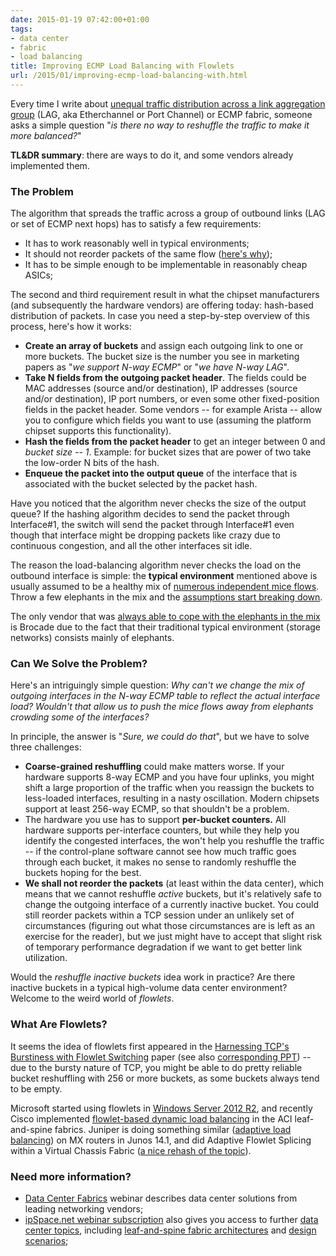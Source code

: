 ```yaml
---
date: 2015-01-19 07:42:00+01:00
tags:
- data center
- fabric
- load balancing
title: Improving ECMP Load Balancing with Flowlets
url: /2015/01/improving-ecmp-load-balancing-with.html
---
```

Every time I write about [unequal traffic distribution across a link aggregation group](http://blog.ipspace.net/2015/01/load-balancing-elephant-storage-flows.html) (LAG, aka Etherchannel or Port Channel) or ECMP fabric, someone asks a simple question "*is there no way to reshuffle the traffic to make it more balanced?*"

**TL&DR summary**: there are ways to do it, and some vendors already implemented them.

### The Problem

The algorithm that spreads the traffic across a group of outbound links (LAG or set of ECMP next hops) has to satisfy a few requirements:

-   It has to work reasonably well in typical environments;
-   It should not reorder packets of the same flow ([here's why](http://blog.ipspace.net/2014/03/per-packet-load-balancing-interferes.html));
-   It has to be simple enough to be implementable in reasonably cheap ASICs;

The second and third requirement result in what the chipset manufacturers (and subsequently the hardware vendors) are offering today: hash-based distribution of packets. In case you need a step-by-step overview of this process, here's how it works:

-   **Create an array of buckets** and assign each outgoing link to one or more buckets. The bucket size is the number you see in marketing papers as "*we support N-way ECMP*" or "*we have N-way LAG*".
-   **Take N fields from the outgoing packet header**. The fields could be MAC addresses (source and/or destination), IP addresses (source and/or destination), IP port numbers, or even some other fixed-position fields in the packet header. Some vendors -- for example Arista -- allow you to configure which fields you want to use (assuming the platform chipset supports this functionality).
-   **Hash the fields from the packet header** to get an integer between 0 and *bucket size -- 1*. Example: for bucket sizes that are power of two take the low-order N bits of the hash.
-   **Enqueue the packet into the output queue** of the interface that is associated with the bucket selected by the packet hash.

Have you noticed that the algorithm never checks the size of the output queue? If the hashing algorithm decides to send the packet through Interface\#1, the switch will send the packet through Interface\#1 even though that interface might be dropping packets like crazy due to continuous congestion, and all the other interfaces sit idle.

The reason the load-balancing algorithm never checks the load on the outbound interface is simple: the **typical environment** mentioned above is usually assumed to be a healthy mix of [numerous independent mice flows](http://blog.ipspace.net/2014/06/mice-elephants-and-virtual-switches.html). Throw a few elephants in the mix and the [assumptions start breaking down](http://packetpushers.net/the-scaling-limitations-of-etherchannel-or-why-11-does-not-equal-2/).

The only vendor that was [always able to cope with the elephants in the mix](http://blog.ipspace.net/2011/04/brocade-vcs-fabric-has-almost-perfect.html) is Brocade due to the fact that their traditional typical environment (storage networks) consists mainly of elephants.

### Can We Solve the Problem?

Here's an intriguingly simple question: *Why can't we change the mix of outgoing interfaces in the N-way ECMP table to reflect the actual interface load? Wouldn't that allow us to push the mice flows away from elephants crowding some of the interfaces?*

In principle, the answer is "*Sure, we could do that*", but we have to solve three challenges:

-   **Coarse-grained reshuffling** could make matters worse. If your hardware supports 8-way ECMP and you have four uplinks, you might shift a large proportion of the traffic when you reassign the buckets to less-loaded interfaces, resulting in a nasty oscillation. Modern chipsets support at least 256-way ECMP, so that shouldn't be a problem.
-   The hardware you use has to support **per-bucket counters.** All hardware supports per-interface counters, but while they help you identify the congested interfaces, the won't help you reshuffle the traffic -- if the control-plane software cannot see how much traffic goes through each bucket, it makes no sense to randomly reshuffle the buckets hoping for the best.
-   **We shall not reorder the packets** (at least within the data center), which means that we cannot reshuffle *active* buckets, but it's relatively safe to change the outgoing interface of a currently inactive bucket. You could still reorder packets within a TCP session under an unlikely set of circumstances (figuring out what those circumstances are is left as an exercise for the reader), but we just might have to accept that slight risk of temporary performance degradation if we want to get better link utilization.

Would the *reshuffle inactive buckets* idea work in practice? Are there inactive buckets in a typical high-volume data center environment? Welcome to the weird world of *flowlets*.

### What Are Flowlets?

It seems the idea of flowlets first appeared in the [Harnessing TCP's Burstiness with Flowlet Switching](http://groups.csail.mit.edu/netmit/wordpress/wp-content/themes/netmit/papers/texcp-hotnets04.pdf) paper (see also [corresponding PPT](http://nms.lcs.mit.edu/~kandula/data/FLARE_HotNets04_web.ppt)) -- due to the bursty nature of TCP, you might be able to do pretty reliable bucket reshuffling with 256 or more buckets, as some buckets always tend to be empty.

Microsoft started using flowlets in [Windows Server 2012 R2](http://insidevirtualization.com/windows-server-2012-r2/windows-server-2012-r2-nic-teaming-options/), and recently Cisco implemented [flowlet-based dynamic load balancing](http://www.cisco.com/c/en/us/td/docs/switches/datacenter/aci/apic/sw/1-x/aci-fundamentals/b_ACI-Fundamentals/b_ACI_Fundamentals_BigBook_chapter_0100.html#concept_F280C079790A451ABA76BC5C6427D746) in the ACI leaf-and-spine fabrics. Juniper is doing something similar ([adaptive load balancing](http://www.juniper.net/techpubs/en_US/junos14.1/topics/concept/load-balance-technique-overview.html)) on MX routers in Junos 14.1, and did Adaptive Flowlet Splicing within a Virtual Chassis Fabric ([a nice rehash of the topic](https://cloudnets.wordpress.com/2014/09/08/mice-and-elephants-in-my-data-center/)).

### Need more information?

-   [Data Center Fabrics](http://www.ipspace.net/Data_Center_Fabrics) webinar describes data center solutions from leading networking vendors;
-   [ipSpace.net webinar subscription](https://www.ipspace.net/Subscription) also gives you access to further [data center topics](https://www.ipspace.net/Roadmap/Data_center_webinars), including [leaf-and-spine fabric architectures](http://www.ipspace.net/Leaf-and-Spine_Fabric_Architectures) and [design scenarios](http://www.ipspace.net/Data_Center_Design_Case_Studies);
